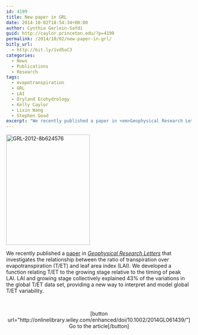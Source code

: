 ```yaml
---
id: 4199
title: New paper in GRL
date: 2014-10-02T18:54:34+00:00
author: Cynthia Gerlein-Safdi
guid: http://caylor.princeton.edu/?p=4199
permalink: /2014/10/02/new-paper-in-grl/
bitly_url:
  - http://bit.ly/1vd5oC3
categories:
  - News
  - Publications
  - Research
tags:
  - evapotranspiration
  - GRL
  - LAI
  - Dryland Ecohydrology
  - Kelly Caylor
  - Lixin Wang
  - Stephen Good
excerpt: "We recently published a paper in <em>Geophysical Research Letters</em> that investigates the relationship between the ratio of transpiration over evapotranspiration (T/ET) and leaf area index (LAI)."
---
```

[<img class="alignleft size-medium wp-image-4200" src="http://caylor.eri.ucsb.edu/wp-content/uploads/2014/10/GRL-2012-8b624576-227x300.jpg" alt="GRL-2012-8b624576" width="227" height="300" />](http://caylor.eri.ucsb.edu/wp-content/uploads/2014/10/GRL-2012-8b624576.jpg)

We recently published a <a href="http://onlinelibrary.wiley.com/enhanced/doi/10.1002/2014GL061439/" target="_blank">paper</a> in <a href="http://agupubs.onlinelibrary.wiley.com/agu/journal/10.1002/(ISSN)1944-8007/" target="_blank"><em>Geophysical Research Letters</em></a> that investigates the relationship between the ratio of transpiration over evapotranspiration (T/ET) and leaf area index (LAI).<!--more--> We developed a function relating T/ET to the growing stage relative to the timing of peak LAI. LAI and growing stage collectively explained 43% of the variations in the global T/ET data set, providing a new way to interpret and model global T/ET variability.

&nbsp;

<p style="text-align: center;">
  [button url=&#8221;http://onlinelibrary.wiley.com/enhanced/doi/10.1002/2014GL061439/&#8221;]Go to the article[/button]
</p>